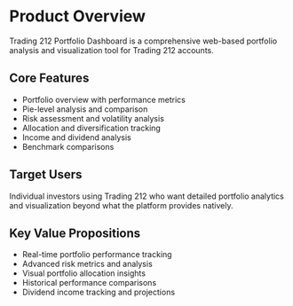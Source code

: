 # Product Overview

Trading 212 Portfolio Dashboard is a comprehensive web-based portfolio analysis and visualization tool for Trading 212 accounts.

## Core Features

- Portfolio overview with performance metrics
- Pie-level analysis and comparison  
- Risk assessment and volatility analysis
- Allocation and diversification tracking
- Income and dividend analysis
- Benchmark comparisons

## Target Users

Individual investors using Trading 212 who want detailed portfolio analytics and visualization beyond what the platform provides natively.

## Key Value Propositions

- Real-time portfolio performance tracking
- Advanced risk metrics and analysis
- Visual portfolio allocation insights
- Historical performance comparisons
- Dividend income tracking and projections